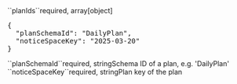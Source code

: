 <tr><td>``planIds``</td><td>required, array[object]</td><td></td><td rowspan="3"><pre>{
  "planSchemaId": "DailyPlan",
  "noticeSpaceKey": "2025-03-20"
}</pre></td><td></td></tr>
<tr><td style="padding-left:20px;">``planSchemaId``</td><td>required, string</td><td>Schema ID of a plan, e.g. 'DailyPlan'</td><td></td></tr>
<tr><td style="padding-left:20px;">``noticeSpaceKey``</td><td>required, string</td><td>Plan key of the plan</td><td></td></tr>

